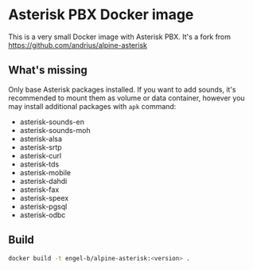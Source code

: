 # Asterisk PBX Docker image

This is a very small Docker image with Asterisk PBX. It's a fork from https://github.com/andrius/alpine-asterisk

## What's missing

Only base Asterisk packages installed. If you want to add sounds, it's recommended to mount them as volume or data container, however you may install additional packages with `apk` command:

- asterisk-sounds-en
- asterisk-sounds-moh
- asterisk-alsa
- asterisk-srtp
- asterisk-curl
- asterisk-tds
- asterisk-mobile
- asterisk-dahdi
- asterisk-fax
- asterisk-speex
- asterisk-pgsql
- asterisk-odbc

## Build
```bash
docker build -t engel-b/alpine-asterisk:<version> .
```

